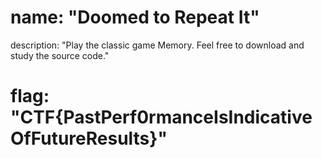 # name: "Doomed to Repeat It"

description: "Play the classic game Memory. Feel free to download and study the source code."

# flag: "CTF{PastPerf0rmanceIsIndicativeOfFutureResults}"
